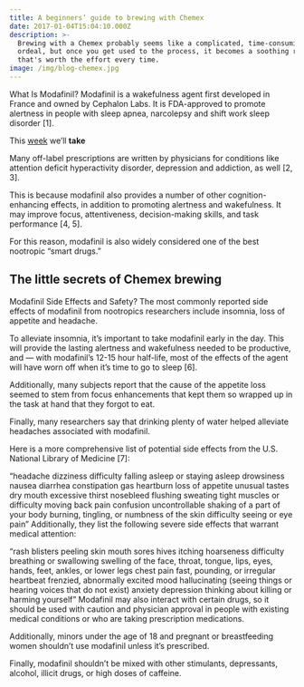 ```yaml
---
title: A beginners’ guide to brewing with Chemex
date: 2017-01-04T15:04:10.000Z
description: >-
  Brewing with a Chemex probably seems like a complicated, time-consuming
  ordeal, but once you get used to the process, it becomes a soothing ritual
  that's worth the effort every time.
image: /img/blog-chemex.jpg
---
```


What Is Modafinil?
Modafinil is a wakefulness agent first developed in France and owned by Cephalon Labs. It is FDA-approved to promote alertness in people with sleep apnea, narcolepsy and shift work sleep disorder [1].




This [week](/wdwdw) we’ll **take**

Many off-label prescriptions are written by physicians for conditions like attention deficit hyperactivity disorder, depression and addiction, as well [2, 3].

This is because modafinil also provides a number of other cognition-enhancing effects, in addition to promoting alertness and wakefulness. It may improve focus, attentiveness, decision-making skills, and task performance [4, 5].

For this reason, modafinil is also widely considered one of the best nootropic “smart drugs.”


## The little secrets of Chemex brewing

Modafinil Side Effects and Safety?
The most commonly reported side effects of modafinil from nootropics researchers include insomnia, loss of appetite and headache.

To alleviate insomnia, it’s important to take modafinil early in the day. This will provide the lasting alertness and wakefulness needed to be productive, and — with modafinil’s 12-15 hour half-life, most of the effects of the agent will have worn off when it’s time to go to sleep [6].

Additionally, many subjects report that the cause of the appetite loss seemed to stem from focus enhancements that kept them so wrapped up in the task at hand that they forgot to eat.

Finally, many researchers say that drinking plenty of water helped alleviate headaches associated with modafinil.

Here is a more comprehensive list of potential side effects from the U.S. National Library of Medicine [7]:

“headache
dizziness
difficulty falling asleep or staying asleep
drowsiness
nausea
diarrhea
constipation
gas
heartburn
loss of appetite
unusual tastes
dry mouth
excessive thirst
nosebleed
flushing
sweating
tight muscles or difficulty moving
back pain
confusion
uncontrollable shaking of a part of your body
burning, tingling, or numbness of the skin
difficulty seeing or eye pain”
Additionally, they list the following severe side effects that warrant medical attention:

“rash
blisters
peeling skin
mouth sores
hives
itching
hoarseness
difficulty breathing or swallowing
swelling of the face, throat, tongue, lips, eyes, hands, feet, ankles, or lower legs
chest pain
fast, pounding, or irregular heartbeat
frenzied, abnormally excited mood
hallucinating (seeing things or hearing voices that do not exist)
anxiety
depression
thinking about killing or harming yourself”
Modafinil may also interact with certain drugs, so it should be used with caution and physician approval in people with existing medical conditions or who are taking prescription medications.

Additionally, minors under the age of 18 and pregnant or breastfeeding women shouldn’t use modafinil unless it’s prescribed.

Finally, modafinil shouldn’t be mixed with other stimulants, depressants, alcohol, illicit drugs, or high doses of caffeine.


